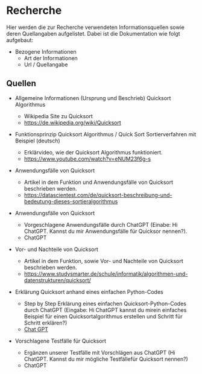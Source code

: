 # Recherche
Hier werden die zur Recherche verwendeten Informationsquellen sowie deren Quellangaben aufgelistet. Dabei ist die Dokumentation wie folgt aufgebaut:

- Bezogene Informationen
  - Art der Informationen
  - Url / Quellangabe

## Quellen
 
- Allgemeine Informationen (Ursprung und Beschrieb) Quicksort Algorithmus
  - Wikipedia Site zu Quicksort
  - https://de.wikipedia.org/wiki/Quicksort

- Funktionsprinzip Quicksort Algorithmus / Quick Sort Sortierverfahren mit Beispiel (deutsch)
  - Erklärvideo, wie der Quicksort Algorithmus funktioniert.
  - https://www.youtube.com/watch?v=eNUM23f6g-s

- Anwendungsfälle von Quicksort
  - Artikel in dem Funktion und Anwendungsfälle von Quicksort beschrieben werden.
  - https://datascientest.com/de/quicksort-beschreibung-und-bedeutung-dieses-sortieralgorithmus

- Anwendungsfälle von Quicksort
  - Vorgeschlagene Anwendungsfälle durch ChatGPT (Einabe: Hi ChatGPT. Kannst du mir Anwendungsfälle für Quicksor nennen?).
  - ChatGPT

- Vor- und Nachteile von Quicksort
  - Artikel in dem Funktion, sowie Vor- und Nachteile von Quicksort beschrieben werden.
  - https://www.studysmarter.de/schule/informatik/algorithmen-und-datenstrukturen/quicksort/

- Erklärung Quicksort anhand eines einfachen Python-Codes
  - Step by Step Erklärung eines einfachen Quicksort-Python-Codes durch ChatGPT (Eingabe: Hi ChatGPT kannst du mirein einfaches Beispiel für einen Quicksortalgorithmus erstellen und Schritt für Schritt erklären?)
  - [Chat GPT](1_StepbyStep-Erklaerung-Quicksort-in-Python_ChatGPT.md)

- Vorschlagene Testfälle für Quicksort
  - Ergänzen unserer Testfälle mit Vorschlägen aus ChatGPT (Hi ChatGPT. Kannst du mir mögliche Testfällefür Quicksort nennen?)
  - ChatGPT